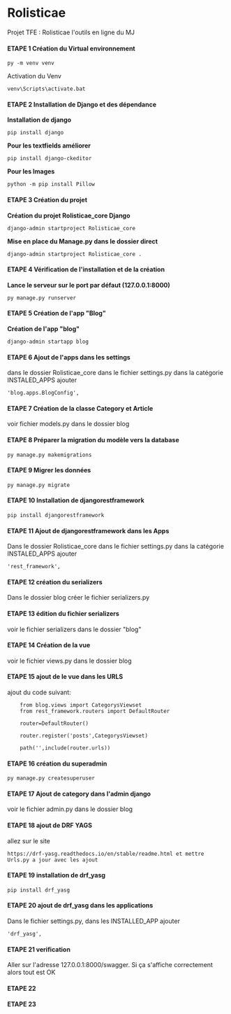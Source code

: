 # Rolisticae
Projet TFE : Rolisticae l'outils en ligne du MJ


#### ETAPE 1 Création du Virtual environnement

    py -m venv venv

Activation du Venv

    venv\Scripts\activate.bat


#### ETAPE 2 Installation de Django et des dépendance

**Installation de django**

    pip install django 

**Pour les textfields améliorer**

    pip install django-ckeditor 

**Pour les Images**

    python -m pip install Pillow

#### ETAPE 3 Création du projet
**Création du projet Rolisticae_core Django**

    django-admin startproject Rolisticae_core 

**Mise en place du Manage.py dans le dossier direct**

    django-admin startproject Rolisticae_core . 

#### ETAPE 4 Vérification de l'installation et de la création
**Lance le serveur sur le port par défaut (127.0.0.1:8000)**

    py manage.py runserver 

#### ETAPE 5 Création de l'app "Blog"

**Création de l'app "blog"**

    django-admin startapp blog 

#### ETAPE 6 Ajout de l'apps dans les settings

dans le dossier Rolisticae_core dans le fichier settings.py dans la catégorie INSTALED_APPS ajouter 
    
    'blog.apps.BlogConfig',

#### ETAPE 7 Création de la classe Category et Article

voir fichier models.py dans le dossier blog

#### ETAPE 8 Préparer la migration du modèle vers la database

    py manage.py makemigrations

#### ETAPE 9 Migrer les données

    py manage.py migrate

#### ETAPE 10 Installation de djangorestframework

    pip install djangorestframework

#### ETAPE 11 Ajout de djangorestframework dans les Apps

Dans le dossier Rolisticae_core dans le fichier settings.py dans la catégorie INSTALED_APPS ajouter 

    'rest_framework',

#### ETAPE 12 création du serializers

Dans le dossier blog créer le fichier serializers.py

#### ETAPE 13 édition du fichier serializers

voir le fichier serializers dans le dossier "blog"

#### ETAPE 14 Création de la vue

voir le fichier views.py dans le dossier blog

#### ETAPE 15 ajout de le vue dans les URLS

ajout du code suivant:

        from blog.views import CategorysViewset
        from rest_framework.routers import DefaultRouter

        router=DefaultRouter()

        router.register('posts',CategorysViewset)

        path('',include(router.urls))

#### ETAPE 16 création du superadmin

    py manage.py createsuperuser

#### ETAPE 17 Ajout de category dans l'admin django

voir le fichier admin.py dans le dossier blog

#### ETAPE 18 ajout de DRF YAGS

allez sur le site 

    https://drf-yasg.readthedocs.io/en/stable/readme.html et mettre Urls.py a jour avec les ajout


#### ETAPE 19 installation de drf_yasg

    pip install drf_yasg

#### ETAPE 20 ajout de drf_yasg dans les applications

Dans le fichier settings.py, dans les INSTALLED_APP ajouter 
    
    'drf_yasg',

#### ETAPE 21 verification

Aller sur l'adresse 127.0.0.1:8000/swagger. Si ça s'affiche correctement alors tout est OK

#### ETAPE 22

#### ETAPE 23